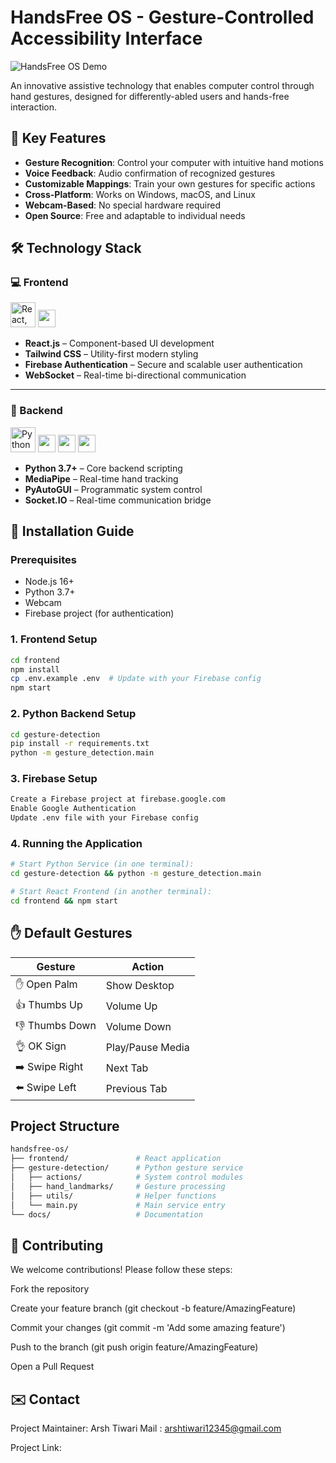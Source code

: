 # HandsFree OS - Gesture-Controlled Accessibility Interface

![HandsFree OS Demo](demo.gif) <!-- Add a demo gif later -->

An innovative assistive technology that enables computer control through hand gestures, designed for differently-abled users and hands-free interaction.


## 🌟 Key Features

- **Gesture Recognition**: Control your computer with intuitive hand motions
- **Voice Feedback**: Audio confirmation of recognized gestures
- **Customizable Mappings**: Train your own gestures for specific actions
- **Cross-Platform**: Works on Windows, macOS, and Linux
- **Webcam-Based**: No special hardware required
- **Open Source**: Free and adaptable to individual needs


## 🛠️ Technology Stack

### 💻 Frontend
<p align="left">
  <img src="https://skillicons.dev/icons?i=react,tailwind,firebase" height="40" alt="React, Tailwind, Firebase" />
  <img src="https://img.shields.io/badge/WebSocket-004DFF?style=for-the-badge&logo=websocket&logoColor=white" height="28" />
</p>

- **React.js** – Component-based UI development
- **Tailwind CSS** – Utility-first modern styling
- **Firebase Authentication** – Secure and scalable user authentication
- **WebSocket** – Real-time bi-directional communication

---

### 🧠 Backend
<p align="left">
  <img src="https://skillicons.dev/icons?i=python" height="40" alt="Python" />
  <img src="https://img.shields.io/badge/MediaPipe-FF6F00?style=for-the-badge&logo=google&logoColor=white" height="28" />
  <img src="https://img.shields.io/badge/PyAutoGUI-3776AB?style=for-the-badge&logo=python&logoColor=white" height="28" />
  <img src="https://img.shields.io/badge/Socket.IO-010101?style=for-the-badge&logo=socket.io&logoColor=white" height="28" />
</p>

- **Python 3.7+** – Core backend scripting
- **MediaPipe** – Real-time hand tracking
- **PyAutoGUI** – Programmatic system control
- **Socket.IO** – Real-time communication bridge



## 🚀 Installation Guide

### Prerequisites
- Node.js 16+
- Python 3.7+
- Webcam
- Firebase project (for authentication)

### 1. Frontend Setup
```bash
cd frontend
npm install
cp .env.example .env  # Update with your Firebase config
npm start
```

### 2. Python Backend Setup
```bash
cd gesture-detection
pip install -r requirements.txt
python -m gesture_detection.main
```

### 3. Firebase Setup
```bash
Create a Firebase project at firebase.google.com
Enable Google Authentication
Update .env file with your Firebase config
```

### 4. Running the Application
```bash
# Start Python Service (in one terminal):
cd gesture-detection && python -m gesture_detection.main

# Start React Frontend (in another terminal):
cd frontend && npm start
```

## ✋ Default Gestures

| Gesture       | Action             |
|---------------|--------------------|
| ✋ Open Palm   | Show Desktop       |
| 👍 Thumbs Up   | Volume Up          |
| 👎 Thumbs Down | Volume Down        |
| 👌 OK Sign     | Play/Pause Media   |
| ➡️ Swipe Right | Next Tab           |
| ⬅️ Swipe Left  | Previous Tab       |



## Project Structure
```bash
handsfree-os/
├── frontend/               # React application
├── gesture-detection/      # Python gesture service
│   ├── actions/            # System control modules
│   ├── hand_landmarks/     # Gesture processing
│   ├── utils/              # Helper functions
│   └── main.py             # Main service entry
└── docs/                   # Documentation
```



## 🤝 Contributing
We welcome contributions! Please follow these steps:

Fork the repository

Create your feature branch (git checkout -b feature/AmazingFeature)

Commit your changes (git commit -m 'Add some amazing feature')

Push to the branch (git push origin feature/AmazingFeature)

Open a Pull Request


## ✉️ Contact
Project Maintainer: Arsh Tiwari 
Mail : arshtiwari12345@gmail.com

Project Link: 







